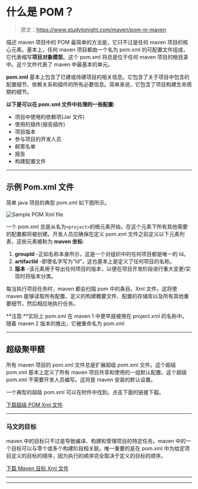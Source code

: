 # 什么是 POM？

> 原文：<https://www.studytonight.com/maven/pom-in-maven>

描述 maven 项目中的 POM 最简单的方法是，它只不过是任何 maven 项目的核心元素。基本上，任何 maven 项目都由一个名为 pom.xml 的可配置文件组成，它代表缩写**项目对象模型**。这个 pom.xml 将总是位于任何 maven 项目的根目录中。这个文件代表了 maven 中最基本的单元。

**pom.xml** 基本上包含了已建或待建项目的相关信息。它包含了关于项目中包含的配置细节、依赖关系和插件的所有必要信息。简单来说，它包含了项目构建生命周期的细节。

**以下是可以在 pom.xml 文件中处理的一些配置:**

*   项目中使用的依赖项(Jar 文件)
*   使用的插件(报告插件)
*   项目版本
*   参与项目的开发人员
*   邮寄名单
*   报告
*   构建配置文件

* * *

## 示例 Pom.xml 文件

简单 java 项目的典型 pom.xml 如下图所示。

![Sample POM Xml file](../Images/0f0ce87f21172db713aa99636899f14f.png)

一个 pom.xml 总是从名为`<project>`的根元素开始，在这个元素下所有其他需要的配置都将被创建。开发人员应确保在定义 pom.xml 文件之前定义以下元素列表，这些元素被称为 **maven 坐标**:

1.  **groupId** -正如名称本身所示，这是一个对组织中的任何项目都是唯一的 Id。
2.  **artifactId** -即使名字写为“Id”，这也基本上是定义了任何项目的名称。
3.  **版本** -该元素用于导出任何项目的版本，以便在项目开发阶段进行重大变更/实现时将版本分类。

每当执行项目任务时，maven 都会扫描 pom 中的条目。Xml 文件。这将使 maven 能够读取所有配置、定义的构建概要文件、配置的存储库以及所有其他重要细节，然后相应地执行任务。

**注意:**实际上 pom.xml 在 maven 1 中更早就被用在 project.xml 的名称中。随着 maven 2 版本的推出，它被重命名为 pom.xml

* * *

## 超级聚甲醛

所有 maven 项目的 pom.xml 文件总是扩展超级 pom.xml 文件。这个超级 pom.xml 基本上定义了所有 maven 项目共享和使用的一组默认配置。这个超级 pom.xml 不需要开发人员编写。这将是 maven 安装的默认设置。

一个典型的超级 pom.xml 可以在附件中找到。点击下面的链接下载。

[下载超级 POM Xml 文件](resource/super_pom.xml)

* * *

### 马文的目标

maven 中的目标只不过是导致编译、构建和管理项目的特定任务。maven 中的一个目标可以与零个或多个构建阶段相关联。唯一重要的是在 pom.xml 中为给定项目定义的目标的顺序，因为执行的顺序完全取决于定义的目标的顺序。

[下载 Maven 目标 Xml 文件](resource/maven_goals.xml)

* * *

* * *